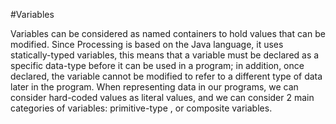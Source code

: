 #Variables

Variables can be considered as named containers to hold values that can be modified. Since Processing is based on the Java language, it uses statically-typed variables, this means that a variable must be declared as a specific data-type before it can be used in a program; in addition, once declared, the variable cannot be modified to refer to a different type of data later in the program.
When representing data in our programs, we can consider hard-coded values as literal values, and we can consider 2 main categories of variables: primitive-type , or composite variables.

